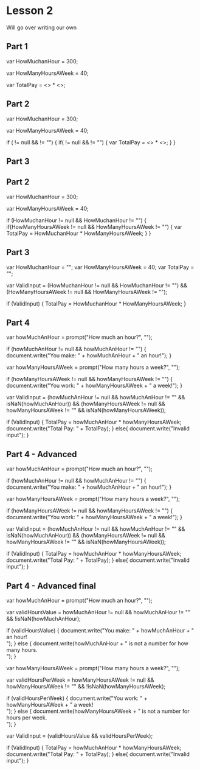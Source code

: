 # Lesson 2

Will go over writing our own

## Part 1

var HowMuchanHour = 300;

var HowManyHoursAWeek = 40;

var TotalPay =  <> * <>;

## Part 2

var HowMuchanHour = 300;

var HowManyHoursAWeek = 40;

if (<var1> != null && <var1> != "")
{
    if(<var2> != null && <var2> != "")
    {
        var TotalPay =  <> * <>;
    }
}


## Part 3

## Part 2

var HowMuchanHour = 300;

var HowManyHoursAWeek = 40;

if (HowMuchanHour != null && HowMuchanHour != "")
{
    if(HowManyHoursAWeek != null && HowManyHoursAWeek != "")
    {
        var TotalPay =  HowMuchanHour * HowManyHoursAWeek;
    }
}

## Part 3

var HowMuchanHour = "";
var HowManyHoursAWeek = 40;
var TotalPay = "";

var ValidInput = (HowMuchanHour != null  && HowMuchanHour != "") && (HowManyHoursAWeek != null && HowManyHoursAWeek != "");

if (ValidInput)
{
    TotalPay =  HowMuchanHour * HowManyHoursAWeek;
}

## Part 4 


var howMuchAnHour = prompt("How much an hour?", "");

if (howMuchAnHour != null && howMuchAnHour != "") {
    document.write("You make: " + howMuchAnHour + " an hour!");
}

var howManyHoursAWeek = prompt("How many hours a week?", "");

if (howManyHoursAWeek != null && howManyHoursAWeek != "") {
    document.write("You work: " + howManyHoursAWeek + " a week!");
}

var ValidInput = (howMuchAnHour != null  && howMuchAnHour != "" && isNaN(howMuchAnHour)) 
&& (howManyHoursAWeek != null && howManyHoursAWeek != "" && isNaN(howManyHoursAWeek));

if (ValidInput)
{
    TotalPay =  howMuchAnHour * howManyHoursAWeek;
    document.write("Total Pay: " + TotalPay);
}
else{
    document.write("Invalid input");
}


## Part 4 - Advanced


var howMuchAnHour = prompt("How much an hour?", "");

if (howMuchAnHour != null && howMuchAnHour != "") {
    document.write("You make: " + howMuchAnHour + " an hour!");
}

var howManyHoursAWeek = prompt("How many hours a week?", "");

if (howManyHoursAWeek != null && howManyHoursAWeek != "") {
    document.write("You work: " + howManyHoursAWeek + " a week!");
}

var ValidInput = (howMuchAnHour != null  && howMuchAnHour != "" && isNaN(howMuchAnHour)) 
&& (howManyHoursAWeek != null && howManyHoursAWeek != "" && isNaN(howManyHoursAWeek));

if (ValidInput)
{
    TotalPay =  howMuchAnHour * howManyHoursAWeek;
    document.write("Total Pay: " + TotalPay);
}
else{
    document.write("Invalid input");
}

## Part 4 - Advanced final

var howMuchAnHour = prompt("How much an hour?", "");

var validHoursValue = howMuchAnHour != null && howMuchAnHour != "" &&  !isNaN(howMuchAnHour);

if (validHoursValue) {
    document.write("You make: " + howMuchAnHour + " an hour! <br />");
}
else
{
    document.write(howMuchAnHour + " is not a number for how many hours. <br />");
}

var howManyHoursAWeek = prompt("How many hours a week?", "");

var validHoursPerWeek = howManyHoursAWeek != null && howManyHoursAWeek != "" && !isNaN(howManyHoursAWeek);

if (validHoursPerWeek) {
    document.write("You work: " + howManyHoursAWeek + " a week! <br />");
}
else
{
    document.write(howManyHoursAWeek + " is not a number for hours per week.<br />");
}

var ValidInput = (validHoursValue && validHoursPerWeek);

if (ValidInput)
{
    TotalPay =  howMuchAnHour * howManyHoursAWeek;
    document.write("Total Pay: " + TotalPay);
}
else{
    document.write("Invalid input");
}
